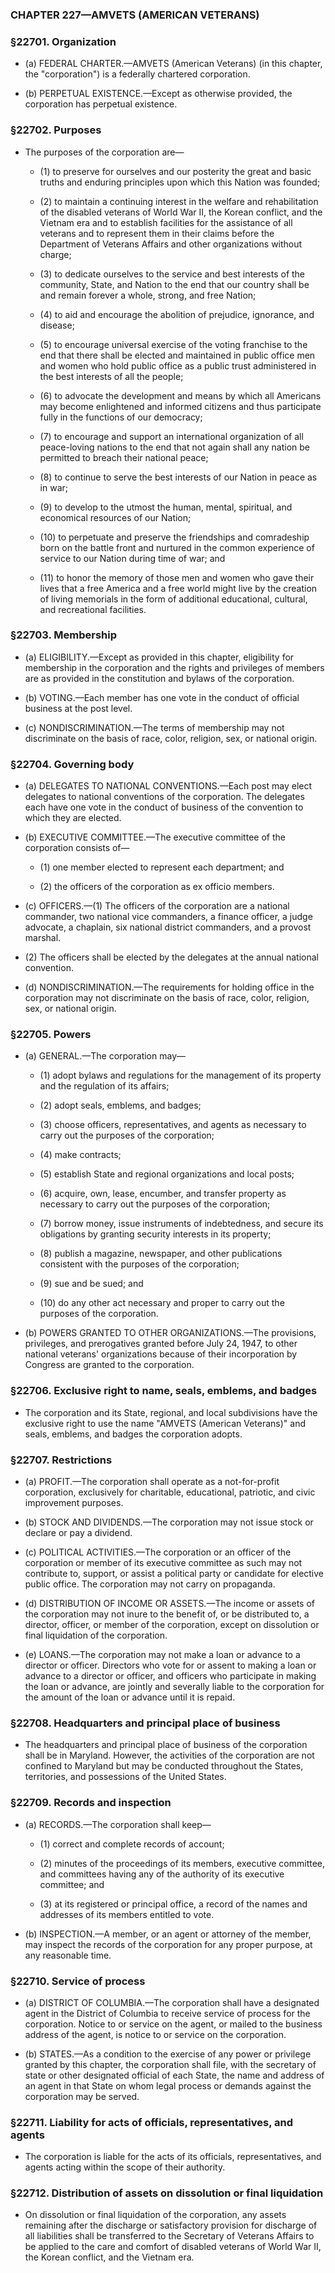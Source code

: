 ### **CHAPTER 227—AMVETS (AMERICAN VETERANS)**

### §22701. Organization
* (a) FEDERAL CHARTER.—AMVETS (American Veterans) (in this chapter, the "corporation") is a federally chartered corporation.

* (b) PERPETUAL EXISTENCE.—Except as otherwise provided, the corporation has perpetual existence.

### §22702. Purposes
* The purposes of the corporation are—

  * (1) to preserve for ourselves and our posterity the great and basic truths and enduring principles upon which this Nation was founded;

  * (2) to maintain a continuing interest in the welfare and rehabilitation of the disabled veterans of World War II, the Korean conflict, and the Vietnam era and to establish facilities for the assistance of all veterans and to represent them in their claims before the Department of Veterans Affairs and other organizations without charge;

  * (3) to dedicate ourselves to the service and best interests of the community, State, and Nation to the end that our country shall be and remain forever a whole, strong, and free Nation;

  * (4) to aid and encourage the abolition of prejudice, ignorance, and disease;

  * (5) to encourage universal exercise of the voting franchise to the end that there shall be elected and maintained in public office men and women who hold public office as a public trust administered in the best interests of all the people;

  * (6) to advocate the development and means by which all Americans may become enlightened and informed citizens and thus participate fully in the functions of our democracy;

  * (7) to encourage and support an international organization of all peace-loving nations to the end that not again shall any nation be permitted to breach their national peace;

  * (8) to continue to serve the best interests of our Nation in peace as in war;

  * (9) to develop to the utmost the human, mental, spiritual, and economical resources of our Nation;

  * (10) to perpetuate and preserve the friendships and comradeship born on the battle front and nurtured in the common experience of service to our Nation during time of war; and

  * (11) to honor the memory of those men and women who gave their lives that a free America and a free world might live by the creation of living memorials in the form of additional educational, cultural, and recreational facilities.

### §22703. Membership
* (a) ELIGIBILITY.—Except as provided in this chapter, eligibility for membership in the corporation and the rights and privileges of members are as provided in the constitution and bylaws of the corporation.

* (b) VOTING.—Each member has one vote in the conduct of official business at the post level.

* (c) NONDISCRIMINATION.—The terms of membership may not discriminate on the basis of race, color, religion, sex, or national origin.

### §22704. Governing body
* (a) DELEGATES TO NATIONAL CONVENTIONS.—Each post may elect delegates to national conventions of the corporation. The delegates each have one vote in the conduct of business of the convention to which they are elected.

* (b) EXECUTIVE COMMITTEE.—The executive committee of the corporation consists of—

  * (1) one member elected to represent each department; and

  * (2) the officers of the corporation as ex officio members.


* (c) OFFICERS.—(1) The officers of the corporation are a national commander, two national vice commanders, a finance officer, a judge advocate, a chaplain, six national district commanders, and a provost marshal.

* (2) The officers shall be elected by the delegates at the annual national convention.

* (d) NONDISCRIMINATION.—The requirements for holding office in the corporation may not discriminate on the basis of race, color, religion, sex, or national origin.

### §22705. Powers
* (a) GENERAL.—The corporation may—

  * (1) adopt bylaws and regulations for the management of its property and the regulation of its affairs;

  * (2) adopt seals, emblems, and badges;

  * (3) choose officers, representatives, and agents as necessary to carry out the purposes of the corporation;

  * (4) make contracts;

  * (5) establish State and regional organizations and local posts;

  * (6) acquire, own, lease, encumber, and transfer property as necessary to carry out the purposes of the corporation;

  * (7) borrow money, issue instruments of indebtedness, and secure its obligations by granting security interests in its property;

  * (8) publish a magazine, newspaper, and other publications consistent with the purposes of the corporation;

  * (9) sue and be sued; and

  * (10) do any other act necessary and proper to carry out the purposes of the corporation.


* (b) POWERS GRANTED TO OTHER ORGANIZATIONS.—The provisions, privileges, and prerogatives granted before July 24, 1947, to other national veterans' organizations because of their incorporation by Congress are granted to the corporation.

### §22706. Exclusive right to name, seals, emblems, and badges
* The corporation and its State, regional, and local subdivisions have the exclusive right to use the name "AMVETS (American Veterans)" and seals, emblems, and badges the corporation adopts.

### §22707. Restrictions
* (a) PROFIT.—The corporation shall operate as a not-for-profit corporation, exclusively for charitable, educational, patriotic, and civic improvement purposes.

* (b) STOCK AND DIVIDENDS.—The corporation may not issue stock or declare or pay a dividend.

* (c) POLITICAL ACTIVITIES.—The corporation or an officer of the corporation or member of its executive committee as such may not contribute to, support, or assist a political party or candidate for elective public office. The corporation may not carry on propaganda.

* (d) DISTRIBUTION OF INCOME OR ASSETS.—The income or assets of the corporation may not inure to the benefit of, or be distributed to, a director, officer, or member of the corporation, except on dissolution or final liquidation of the corporation.

* (e) LOANS.—The corporation may not make a loan or advance to a director or officer. Directors who vote for or assent to making a loan or advance to a director or officer, and officers who participate in making the loan or advance, are jointly and severally liable to the corporation for the amount of the loan or advance until it is repaid.

### §22708. Headquarters and principal place of business
* The headquarters and principal place of business of the corporation shall be in Maryland. However, the activities of the corporation are not confined to Maryland but may be conducted throughout the States, territories, and possessions of the United States.

### §22709. Records and inspection
* (a) RECORDS.—The corporation shall keep—

  * (1) correct and complete records of account;

  * (2) minutes of the proceedings of its members, executive committee, and committees having any of the authority of its executive committee; and

  * (3) at its registered or principal office, a record of the names and addresses of its members entitled to vote.


* (b) INSPECTION.—A member, or an agent or attorney of the member, may inspect the records of the corporation for any proper purpose, at any reasonable time.

### §22710. Service of process
* (a) DISTRICT OF COLUMBIA.—The corporation shall have a designated agent in the District of Columbia to receive service of process for the corporation. Notice to or service on the agent, or mailed to the business address of the agent, is notice to or service on the corporation.

* (b) STATES.—As a condition to the exercise of any power or privilege granted by this chapter, the corporation shall file, with the secretary of state or other designated official of each State, the name and address of an agent in that State on whom legal process or demands against the corporation may be served.

### §22711. Liability for acts of officials, representatives, and agents
* The corporation is liable for the acts of its officials, representatives, and agents acting within the scope of their authority.

### §22712. Distribution of assets on dissolution or final liquidation
* On dissolution or final liquidation of the corporation, any assets remaining after the discharge or satisfactory provision for discharge of all liabilities shall be transferred to the Secretary of Veterans Affairs to be applied to the care and comfort of disabled veterans of World War II, the Korean conflict, and the Vietnam era.